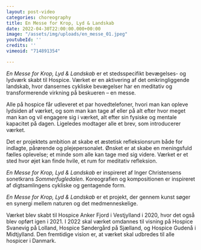 ```yaml
---
layout: post-video
categories: choreography
title: En Messe for Krop, Lyd & Landskab
date: 2022-04-30T22:00:00.000+00:00
image: "/assets/img/uploads/en_messe_01.jpeg"
youtubeId: ''
credits: ''
vimeoid: "714891354"

---
```

_En Messe for Krop, Lyd & Landskab_ er et stedsspecifikt bevægelses- og lydværk skabt til Hospice. Værket er en aktivering af det omkringliggende landskab, hvor dansernes cykliske bevægelser har en meditativ og transformerende virkning på beskueren – en messe.

Alle på hospice får udleveret et par hovedtelefoner, hvori man kan opleve lydsiden af værket, og som man kan tage af eller på alt efter hvor meget man kan og vil engagere sig i værket, alt efter sin fysiske og mentale kapacitet på dagen. Ligeledes modtager alle et brev, som introducerer værket.

Det er projektets ambition at skabe et æstetisk refleksionsrum både for indlagte, pårørende og plejepersonalet. Ønsket er at skabe en meningsfuld fælles oplevelse; et minde som alle kan tage med sig videre. Værket er et sted hvor øjet kan finde hvile, et rum for meditativ refleksion.

_En Messe for Krop, Lyd & Landskab_ er inspireret af Inger Christensens sonetkrans _Sommerfugledalen_. Koreografien og kompositionen er inspireret af digtsamlingens cykliske og gentagende form.

_En Messe for Krop, Lyd & Landskab_ er et projekt, der gennem kunst søger en synergi mellem naturen og det medmenneskelige.

Værket blev skabt til Hospice Anker Fjord i Vestjylland i 2020, hvor det også blev opført igen i 2021. I 2022 skal værket omdannes til visning på Hospice Svanevig på Lolland, Hospice Søndergård på Sjælland, og Hospice Gudenå i Midtjylland.
Den fremtidige vision er, at værket skal udbredes til alle hospicer i Danmark.
